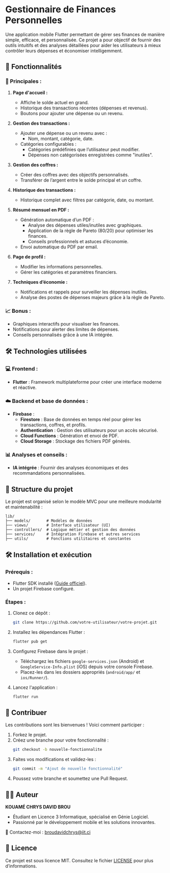 # Gestionnaire de Finances Personnelles  

Une application mobile Flutter permettant de gérer ses finances de manière simple, efficace, et personnalisée. Ce projet a pour objectif de fournir des outils intuitifs et des analyses détaillées pour aider les utilisateurs à mieux contrôler leurs dépenses et économiser intelligemment. 

## 🚀 Fonctionnalités  

### 🌟 Principales :  
1. **Page d'accueil :**  
   - Affiche le solde actuel en grand.  
   - Historique des transactions récentes (dépenses et revenus).  
   - Boutons pour ajouter une dépense ou un revenu.  

2. **Gestion des transactions :**  
   - Ajouter une dépense ou un revenu avec :  
     - Nom, montant, catégorie, date.  
   - Catégories configurables :  
     - Catégories prédéfinies que l’utilisateur peut modifier.  
     - Dépenses non catégorisées enregistrées comme "inutiles".  

3. **Gestion des coffres :**  
   - Créer des coffres avec des objectifs personnalisés.  
   - Transférer de l’argent entre le solde principal et un coffre.  

4. **Historique des transactions :**  
   - Historique complet avec filtres par catégorie, date, ou montant.  

5. **Résumé mensuel en PDF :**  
   - Génération automatique d’un PDF :  
     - Analyse des dépenses utiles/inutiles avec graphiques.  
     - Application de la règle de Pareto (80/20) pour optimiser les finances.  
     - Conseils professionnels et astuces d’économie.  
   - Envoi automatique du PDF par email.  

6. **Page de profil :**  
   - Modifier les informations personnelles.  
   - Gérer les catégories et paramètres financiers.  

7. **Techniques d’économie :**  
   - Notifications et rappels pour surveiller les dépenses inutiles.  
   - Analyse des postes de dépenses majeurs grâce à la règle de Pareto.  

### 📈 Bonus :  
- Graphiques interactifs pour visualiser les finances.  
- Notifications pour alerter des limites de dépenses.  
- Conseils personnalisés grâce à une IA intégrée.  


## 🛠️ Technologies utilisées  

### 💻 Frontend :  
- **Flutter** : Framework multiplateforme pour créer une interface moderne et réactive.  

### ☁️ Backend et base de données :  
- **Firebase** :  
  - **Firestore** : Base de données en temps réel pour gérer les transactions, coffres, et profils.  
  - **Authentication** : Gestion des utilisateurs pour un accès sécurisé.  
  - **Cloud Functions** : Génération et envoi de PDF.  
  - **Cloud Storage** : Stockage des fichiers PDF générés.  

### 📊 Analyses et conseils :  
- **IA intégrée** : Fournir des analyses économiques et des recommandations personnalisées.  


## 📂 Structure du projet  

Le projet est organisé selon le modèle MVC pour une meilleure modularité et maintenabilité :  
```  
lib/  
├── models/       # Modèles de données  
├── views/        # Interface utilisateur (UI)  
├── controllers/  # Logique métier et gestion des données  
├── services/     # Intégration Firebase et autres services  
├── utils/        # Fonctions utilitaires et constantes  
```  


## 🛠️ Installation et exécution  

### Prérequis :  
- Flutter SDK installé ([Guide officiel](https://docs.flutter.dev/get-started/install)).  
- Un projet Firebase configuré.  

### Étapes :  
1. Clonez ce dépôt :  
   ```bash  
   git clone https://github.com/votre-utilisateur/votre-projet.git  
   ```  
2. Installez les dépendances Flutter :  
   ```bash  
   flutter pub get  
   ```  
3. Configurez Firebase dans le projet :  
   - Téléchargez les fichiers `google-services.json` (Android) et `GoogleService-Info.plist` (iOS) depuis votre console Firebase.  
   - Placez-les dans les dossiers appropriés (`android/app/` et `ios/Runner/`).  

4. Lancez l'application :  
   ```bash  
   flutter run  
   ```  

## 📑 Contribuer  

Les contributions sont les bienvenues ! Voici comment participer :  
1. Forkez le projet.  
2. Créez une branche pour votre fonctionnalité :  
   ```bash  
   git checkout -b nouvelle-fonctionnalite  
   ```  
3. Faites vos modifications et validez-les :  
   ```bash  
   git commit -m "Ajout de nouvelle fonctionnalité"  
   ```  
4. Poussez votre branche et soumettez une Pull Request.  


## 🧑‍💻 Auteur  

**KOUAMÉ CHRYS DAVID BROU**  
- Étudiant en Licence 3 Informatique, spécialisé en Génie Logiciel.  
- Passionné par le développement mobile et les solutions innovantes.  

📧 Contactez-moi : [broudavidchrys@iit.ci](mailto:broudavidchrys@iit.ci)  

## 📝 Licence  

Ce projet est sous licence MIT. Consultez le fichier [LICENSE](LICENSE) pour plus d’informations. 
